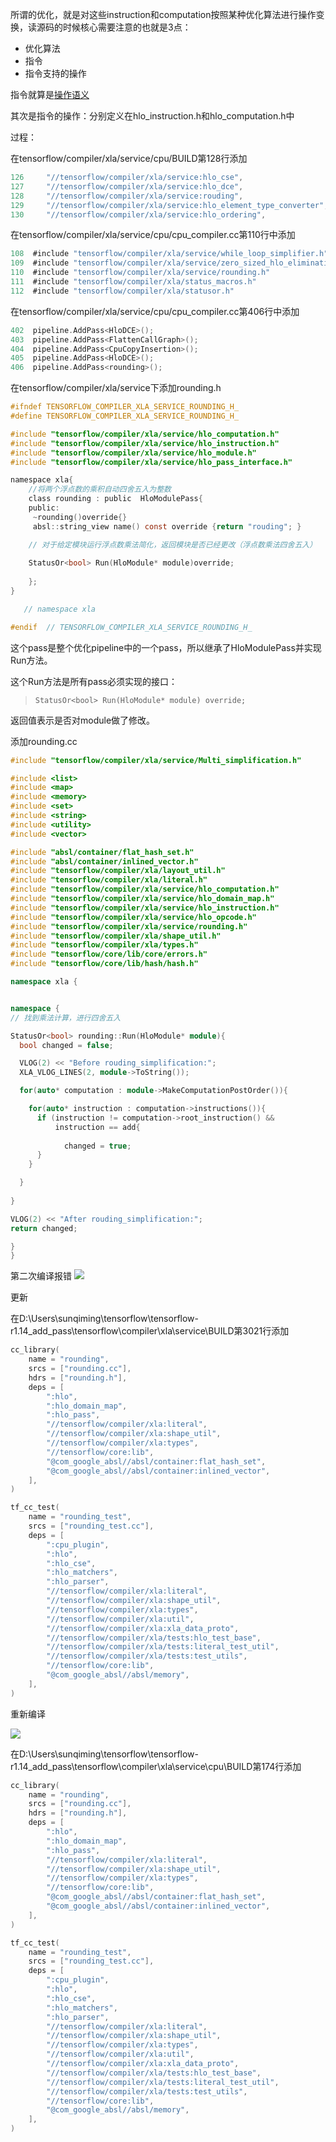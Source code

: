 所谓的优化，就是对这些instruction和computation按照某种优化算法进行操作变换，读源码的时候核心需要注意的也就是3点：

+ 优化算法
+ 指令
+ 指令支持的操作

指令就算是[操作语义](https://www.tensorflow.org/xla/operation_semantics#while)

其次是指令的操作：分别定义在hlo_instruction.h和hlo_computation.h中

过程：

在tensorflow/compiler/xla/service/cpu/BUILD第128行添加

``` h
126     "//tensorflow/compiler/xla/service:hlo_cse",
127     "//tensorflow/compiler/xla/service:hlo_dce",
128     "//tensorflow/compiler/xla/service:rouding",
129     "//tensorflow/compiler/xla/service:hlo_element_type_converter",
130     "//tensorflow/compiler/xla/service:hlo_ordering",
```

在tensorflow/compiler/xla/service/cpu/cpu_compiler.cc第110行中添加

``` h
108  #include "tensorflow/compiler/xla/service/while_loop_simplifier.h"
109  #include "tensorflow/compiler/xla/service/zero_sized_hlo_elimination.h"
110  #include "tensorflow/compiler/xla/service/rounding.h"
111  #include "tensorflow/compiler/xla/status_macros.h"
112  #include "tensorflow/compiler/xla/statusor.h"
```
在tensorflow/compiler/xla/service/cpu/cpu_compiler.cc第406行中添加

``` h
402  pipeline.AddPass<HloDCE>();
403  pipeline.AddPass<FlattenCallGraph>();
404  pipeline.AddPass<CpuCopyInsertion>();
405  pipeline.AddPass<HloDCE>();
406  pipeline.AddPass<rounding>();
```

在tensorflow/compiler/xla/service下添加rounding.h 

``` c
#ifndef TENSORFLOW_COMPILER_XLA_SERVICE_ROUNDING_H_
#define TENSORFLOW_COMPILER_XLA_SERVICE_ROUNDING_H_

#include "tensorflow/compiler/xla/service/hlo_computation.h"
#include "tensorflow/compiler/xla/service/hlo_instruction.h"
#include "tensorflow/compiler/xla/service/hlo_module.h"
#include "tensorflow/compiler/xla/service/hlo_pass_interface.h"

namespace xla{
    //将两个浮点数的乘积自动四舍五入为整数
    class rounding : public  HloModulePass{
    public:
     ~rounding()override{}
     absl::string_view name() const override {return "rouding"; }

    // 对于给定模块运行浮点数乘法简化，返回模块是否已经更改（浮点数乘法四舍五入）
   
    StatusOr<bool> Run(HloModule* module)override;
    
    };
}

   // namespace xla

#endif  // TENSORFLOW_COMPILER_XLA_SERVICE_ROUNDING_H_
```

这个pass是整个优化pipeline中的一个pass，所以继承了HloModulePass并实现Run方法。

这个Run方法是所有pass必须实现的接口：

> `StatusOr<bool> Run(HloModule* module) override;`

返回值表示是否对module做了修改。

添加rounding.cc 

```cpp
#include "tensorflow/compiler/xla/service/Multi_simplification.h"

#include <list>
#include <map>
#include <memory>
#include <set>
#include <string>
#include <utility>
#include <vector>

#include "absl/container/flat_hash_set.h"
#include "absl/container/inlined_vector.h"
#include "tensorflow/compiler/xla/layout_util.h"
#include "tensorflow/compiler/xla/literal.h"
#include "tensorflow/compiler/xla/service/hlo_computation.h"
#include "tensorflow/compiler/xla/service/hlo_domain_map.h"
#include "tensorflow/compiler/xla/service/hlo_instruction.h"
#include "tensorflow/compiler/xla/service/hlo_opcode.h"
#include "tensorflow/compiler/xla/service/rounding.h"
#include "tensorflow/compiler/xla/shape_util.h"
#include "tensorflow/compiler/xla/types.h"
#include "tensorflow/core/lib/core/errors.h"
#include "tensorflow/core/lib/hash/hash.h"

namespace xla {


namespace {
// 找到乘法计算，进行四舍五入   

StatusOr<bool> rounding::Run(HloModule* module){
  bool changed = false;

  VLOG(2) << "Before rouding_simplification:";
  XLA_VLOG_LINES(2, module->ToString());

  for(auto* computation : module->MakeComputationPostOrder()){

    for(auto* instruction : computation->instructions()){
      if (instruction != computation->root_instruction() &&
          instruction == add{
          
            changed = true;
      }
    }

  }
    
}

VLOG(2) << "After rouding_simplification:";
return changed;

}
}
```

第二次编译报错
![](https://github.com/dongbeiyewu/xla/raw/master/week12/pic/2.png)

更新

在D:\Users\sunqiming\tensorflow\tensorflow-r1.14_add_pass\tensorflow\compiler\xla\service\BUILD第3021行添加

```h
cc_library(
    name = "rounding",
    srcs = ["rounding.cc"],
    hdrs = ["rounding.h"],
    deps = [
        ":hlo",
        ":hlo_domain_map",
        ":hlo_pass",
        "//tensorflow/compiler/xla:literal",
        "//tensorflow/compiler/xla:shape_util",
        "//tensorflow/compiler/xla:types",
        "//tensorflow/core:lib",
        "@com_google_absl//absl/container:flat_hash_set",
        "@com_google_absl//absl/container:inlined_vector",
    ],
)

tf_cc_test(
    name = "rounding_test",
    srcs = ["rounding_test.cc"],
    deps = [
        ":cpu_plugin",
        ":hlo",
        ":hlo_cse",
        ":hlo_matchers",
        ":hlo_parser",
        "//tensorflow/compiler/xla:literal",
        "//tensorflow/compiler/xla:shape_util",
        "//tensorflow/compiler/xla:types",
        "//tensorflow/compiler/xla:util",
        "//tensorflow/compiler/xla:xla_data_proto",
        "//tensorflow/compiler/xla/tests:hlo_test_base",
        "//tensorflow/compiler/xla/tests:literal_test_util",
        "//tensorflow/compiler/xla/tests:test_utils",
        "//tensorflow/core:lib",
        "@com_google_absl//absl/memory",
    ],
)
```
重新编译

![](https://github.com/dongbeiyewu/xla/raw/master/week12/pic/3.png)

在D:\Users\sunqiming\tensorflow\tensorflow-r1.14_add_pass\tensorflow\compiler\xla\service\cpu\BUILD第174行添加
```h
cc_library(
    name = "rounding",
    srcs = ["rounding.cc"],
    hdrs = ["rounding.h"],
    deps = [
        ":hlo",
        ":hlo_domain_map",
        ":hlo_pass",
        "//tensorflow/compiler/xla:literal",
        "//tensorflow/compiler/xla:shape_util",
        "//tensorflow/compiler/xla:types",
        "//tensorflow/core:lib",
        "@com_google_absl//absl/container:flat_hash_set",
        "@com_google_absl//absl/container:inlined_vector",
    ],
)

tf_cc_test(
    name = "rounding_test",
    srcs = ["rounding_test.cc"],
    deps = [
        ":cpu_plugin",
        ":hlo",
        ":hlo_cse",
        ":hlo_matchers",
        ":hlo_parser",
        "//tensorflow/compiler/xla:literal",
        "//tensorflow/compiler/xla:shape_util",
        "//tensorflow/compiler/xla:types",
        "//tensorflow/compiler/xla:util",
        "//tensorflow/compiler/xla:xla_data_proto",
        "//tensorflow/compiler/xla/tests:hlo_test_base",
        "//tensorflow/compiler/xla/tests:literal_test_util",
        "//tensorflow/compiler/xla/tests:test_utils",
        "//tensorflow/core:lib",
        "@com_google_absl//absl/memory",
    ],
)
```